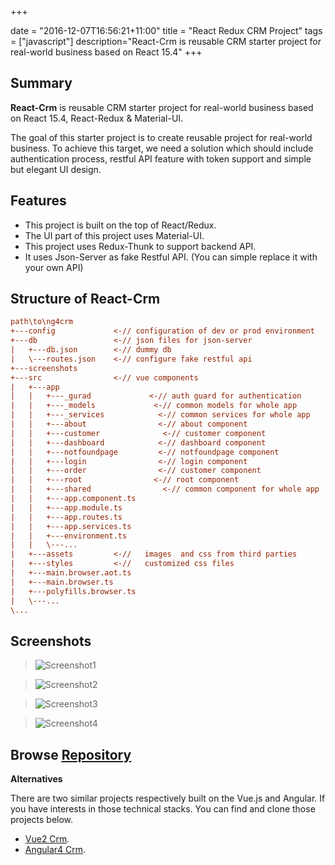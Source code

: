 
+++

date = "2016-12-07T16:56:21+11:00"
title = "React Redux CRM Project"
tags = ["javascript"]
description="React-Crm is reusable CRM starter project for real-world business based on React 15.4"
+++


## Summary

**React-Crm** is reusable CRM starter project for real-world business based on React 15.4, React-Redux & Material-UI.


The goal of this starter project is to create reusable project for real-world business. To achieve this target, we need a solution which should include authentication process, restful API feature with token support and simple but elegant UI design. 


## __Features__

* This project is built on the top of React/Redux. 
* The UI part of this project uses Material-UI. 
* This project uses Redux-Thunk to support backend API.
* It uses Json-Server as fake Restful API. (You can simple replace it with your own API)

## Structure of React-Crm

``` ini
path\to\ng4crm
+---config             <-// configuration of dev or prod environment
+---db                 <-// json files for json-server
|   +---db.json        <-// dummy db
|   \---routes.json    <-// configure fake restful api
+---screenshots
+---src                <-// vue components 
|   +---app
|   |   +---_gurad             <-// auth guard for authentication
|   |   +---_models             <-// common models for whole app
|   |   +---_services            <-// common services for whole app
|   |   +---about                <-// about component   
|   |   +---customer              <-// customer component
|   |   +---dashboard            <-// dashboard component  
|   |   +---notfoundpage         <-// notfoundpage component  
|   |   +---login                <-// login component  
|   |   +---order                <-// customer component 
|   |   +---root                <-// root component 
|   |   +---shared                <-// common component for whole app
|   |   +---app.component.ts
|   |   +---app.module.ts
|   |   +---app.routes.ts
|   |   +---app.services.ts
|   |   +---environment.ts
|   |   \---...
|   +---assets         <-//   images  and css from third parties
|   +---styles         <-//   customized css files
|   +---main.browser.aot.ts     
|   +---main.browser.ts  
|   +---polyfills.browser.ts  
|   \---...
\...

```


## Screenshots

> ![Screenshot1](/img/rrcrm-screenshot-1.jpg)

> ![Screenshot2](/img/rrcrm-screenshot-2.jpg)

> ![Screenshot3](/img/rrcrm-screenshot-3.jpg)

> ![Screenshot4](/img/rrcrm-screenshot-4.jpg)


## Browse [Repository](https://github.com/harryho/react-crm.git)



__Alternatives__

There are two similar projects respectively built on the Vue.js and Angular. If you have interests in those technical stacks. You can find and clone those projects below.

* [Vue2 Crm](/projects/vue2-crm/).
* [Angular4 Crm](/projects/angular4-crm).

